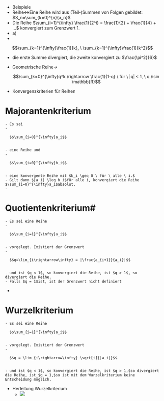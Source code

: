 - Beispiele  
- Reihe↔Eine Reihe wird aus (Teil-)Summen von Folgen gebildet: $S_n=\sum_{k=0}^{n}{a_n}$
- Die Reihe $\sum_{i=1}^{\infty} \frac{1}{2^i} = \frac{1}{2} + \frac{1}{4} + ...$ konvergiert zum Grenzwert $1$.
- a)
- 

  $$\sum_{k=1}^{\infty}\frac{1}{k}, \ \sum_{k=1}^{\infty}\frac{1}{k^2}$$

  
- die erste Summe divergiert, die zweite konvergiert zu $\frac{\pi^2}{6}$
- Geometrische Reihe→

  $$\sum_{k=0}^{\infty}q^k \rightarrow \frac{1}{1-q} \ für \ |q| < 1, \ q \isin \mathbb{R}$$

  
- Konvergenzkriterien für Reihen
# Majorantenkriterium
    - Es sei
    - 

      $$\sum_{i=0}^{\infty}a_i$$

      
    - eine Reihe und
    - 

      $$\sum_{i=0}^{\infty}b_i$$

      
    - eine konvergente Reihe mit $b_i \geq 0 \ für \ alle \ i.$
    - Gilt dann $|a_i| \leq b_i$für alle i, konvergiert die Reihe $\sum_{i=0}^{\infty}a_i$absolut.
    - 
# **Quotientenkriterium**#  
    - Es sei eine Reihe
    - 

      $$\sum_{i=1}^{\infty}a_i$$

      
    - vorgelegt. Existiert der Grenzwert
    - 

      $$q=\lim_{i\rightarrow\infty} = |\frac{a_{i+1}}{a_i}|$$

      
    - und ist $q < 1$, so konvergiert die Reihe, ist $q > 1$, so divergiert die Reihe. 
    - Falls $q = 1$ist, ist der Grenzwert nicht definiert
- 
# Wurzelkriterium
    - Es sei eine Reihe

      $$\sum_{i=1}^{\infty}a_i$$

      
    - vorgelegt. Existiert der Grenzwert
    - 

      $$q = \lim_{i\rightarrow\infty} \sqrt[i]{|a_i|}$$

      
    - und ist $q < 1$, so konvergiert die Reihe, ist $q > 1,$so divergiert die Reihe, ist $q = 1,$so ist mit dem Wurzelkriterium keine Entscheidung möglich.
- Herleitung Wurzelkriterium
    - ![](https://remnote-user-data.s3.amazonaws.com/tcLSFnQk1fjEV2caiveSsIMfYVLtGNTOyJAybBeqQ6wsvziy7Z0EqrR2bl9KKge0Co3ItO7fk9gWiZd8bwBxDSvBrjL3oHI4xdLFpk9OMDmO2l18ZAP1TYloyb3XEC-4.png)
